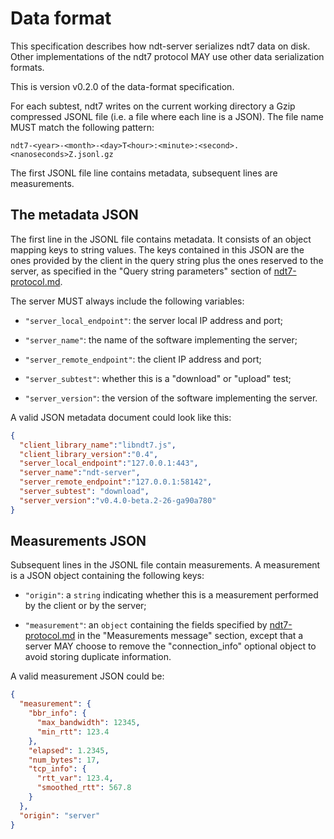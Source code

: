 # Data format

This specification describes how ndt-server serializes ndt7 data
on disk. Other implementations of the ndt7 protocol MAY use other
data serialization formats.

This is version v0.2.0 of the data-format specification.

For each subtest, ndt7 writes on the current working directory a Gzip
compressed JSONL file (i.e. a file where each line is a JSON). The file
name MUST match the following pattern:

```
ndt7-<year>-<month>-<day>T<hour>:<minute>:<second>.<nanoseconds>Z.jsonl.gz
```

The first JSONL file line contains metadata, subsequent lines are measurements.

## The metadata JSON

The first line in the JSONL file contains metadata. It consists of
an object mapping keys to string values. The keys contained in this
JSON are the ones provided by the client in the query string plus
the ones reserved to the server, as specified in the "Query string
parameters" section of [ndt7-protocol.md](ndt7-protocol.md).

The server MUST always include the following variables:

- `"server_local_endpoint"`: the server local IP address and port;

- `"server_name"`: the name of the software implementing the server;

- `"server_remote_endpoint"`: the client IP address and port;

- `"server_subtest"`: whether this is a "download" or "upload" test;

- `"server_version"`: the version of the software implementing the server.

A valid JSON metadata document could look like this:

```JSON
{
  "client_library_name":"libndt7.js",
  "client_library_version":"0.4",
  "server_local_endpoint":"127.0.0.1:443",
  "server_name":"ndt-server",
  "server_remote_endpoint":"127.0.0.1:58142",
  "server_subtest": "download",
  "server_version":"v0.4.0-beta.2-26-ga90a780"
}
```

## Measurements JSON

Subsequent lines in the JSONL file contain measurements. A measurement is a
JSON object containing the following keys:

- `"origin"`: a `string` indicating whether this is a measurement performed
  by the client or by the server;

- `"measurement"`: an `object` containing the fields specified by
  [ndt7-protocol.md](ndt7-protocol.md) in the "Measurements message" section,
  except that a server MAY choose to remove the "connection_info" optional
  object to avoid storing duplicate information.

A valid measurement JSON could be:

```JSON
{
  "measurement": {
    "bbr_info": {
      "max_bandwidth": 12345,
      "min_rtt": 123.4
    },
    "elapsed": 1.2345,
    "num_bytes": 17,
    "tcp_info": {
      "rtt_var": 123.4,
      "smoothed_rtt": 567.8
    }
  },
  "origin": "server"
}
```
